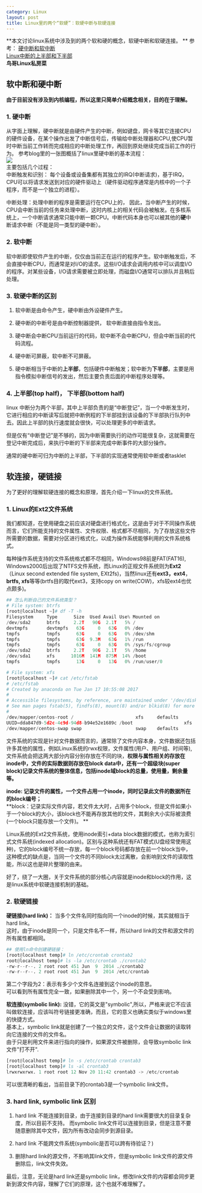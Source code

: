 ```yaml
---
category: Linux
layout: post
title: Linux里的两个“软硬”：软硬中断与软硬连接
---
```


**本文讨论linux系统中涉及到的两个软和硬的概念，软硬中断和软硬连接。 ** 
参考： [硬中断和软中断](http://blog.csdn.net/zhangskd/article/details/21992933)   
    [Linux中断的上半部和下半部](https://www.cnblogs.com/sky-heaven/p/5746730.html)   
**鸟哥Linux私房菜**
## 软中断和硬中断

**由于目前没有涉及到内核编程，所以这里只简单介绍概念相关，目的在于理解。**  
### 1. 硬中断

从字面上理解，硬中断就是由硬件产生的中断，例如键盘，网卡等其它连接CPU的硬件设备，在某个操作出发了中断信号后，传输给中断处理器和CPU,使CPU暂时中断当前工作转而完成相应的中断处理工作，再回到原处继续完成当前工作的行为。 参考blog里的一张图概括了linux里硬中断的基本流程：  
![](http://oon3ys1qt.bkt.clouddn.com/IRQ.png)  
主要包括几个过程：  
中断触发和识别：  每个设备或设备集都有其独立的IRQ(中断请求)，基于IRQ，CPU可以将请求发送到对应的硬件驱动上（硬件驱动程序通常是内核中的一个子程序，而不是一个独立的进程）。  

中断处理：处理中断的程序是需要运行在CPU上的， 因此，当中断产生的时候，CPU会中断当前的任务来处理中断，这时内核上的相关代码会被触发。在多核系统上，一个中断请求通常只能中断一颗CPU。中断代码本身也可以被其他的**硬**中断请求中断（不能是同一类型的硬中断）。  

### 2. 软中断

软中断即使软件产生的中断，仅仅由当前正在运行的程序产生。软中断触发后，不会直接中断CPU，而通常是对I/O的请求。这些I/O请求会调用内核中可以调度I/O的程序。对某些设备，I/O请求需要被立即处理，而磁盘I/O通常可以排队并且稍后处理。   

### 3. 软硬中断的区别

1. 软中断是由命令产生，硬中断由外设硬件产生。  

2. 硬中断的中断号是由中断控制器提供， 软中断直接由指令发出。  

3. 硬中断会中断CPU当前运行的代码，软中断不会中断CPU，但会中断当前的代码流程。

4. 硬中断可屏蔽，软中断不可屏蔽。  

5. 硬中断相当于中断的**上半部**，包括硬件中断触发；软中断为**下半部**，主要是用指令模拟中断信号的发出，然后主要负责后面的中断程序处理等。  

### 4. 上半部(top half)， 下半部(bottom half)

linux 中断分为两个半部，其中上半部负责的是“中断登记”，当一个中断发生时，它进行相应的中断读写后就把中断例程的下半部挂到该设备的下半部执行队列中去。因此上半部的执行速度就会很快，可以处理更多的中断请求。

但是仅有“中断登记”是不够的，因为中断需要执行的动作可能很复杂，这就需要在登记中断完成后，来执行中断的下半部来完成中断事件的大部分操作。

通常的硬中断可归为中断的上半部，下半部的实现通常使用软中断或者tasklet  

## 软连接，硬链接

为了更好的理解软硬连接的概念和原理，首先介绍一下linux的文件系统。
### 1. Linux的Ext2文件系统
我们都知道，在使用硬盘之前应该对硬盘进行格式化，这是由于对于不同操作系统而言，它们所能支持的文件属性、文件权限、格式都不尽相同，为了存放这些文件所需要的数据，需要对分区进行格式化，以成为操作系统能够利用的文件系统格式。  

每种操作系统支持的文件系统格式都不尽相同，Windows98前是FAT(FAT16), Windows2000后出现了NTFS文件系统，而Linux的正规文件系统则为**Ext2**（Linux second extended file system, EXt2fs)，当然linux还有**ext3，ext4**，**brtfs, xfs**等等(brtfs目的取代ext3，支持copy on write(COW)，xfs较ext4也优点颇多)。  
```python
## 怎么判断自己的文件系统类型？
# File system: btrfs
[root@localhost ~]# df -T -h
Filesystem     Type      Size  Used Avail Use% Mounted on
/dev/sda2      btrfs     2.2T   90G  2.1T   5% /
devtmpfs       devtmpfs   63G     0   63G   0% /dev
tmpfs          tmpfs      63G     0   63G   0% /dev/shm
tmpfs          tmpfs      63G  9.3M   63G   1% /run
tmpfs          tmpfs      63G     0   63G   0% /sys/fs/cgroup
/dev/sda2      btrfs     2.2T   90G  2.1T   5% /home
/dev/sda1      xfs      1016M  141M  875M  14% /boot
tmpfs          tmpfs      13G     0   13G   0% /run/user/0

# File system: xfs
[root@localhost ~]# cat /etc/fstab
# /etc/fstab
# Created by anaconda on Tue Jan 17 10:55:08 2017
#
# Accessible filesystems, by reference, are maintained under '/dev/disk'
# See man pages fstab(5), findfs(8), mount(8) and/or blkid(8) for more info
#
/dev/mapper/centos-root /                       xfs     defaults        0 0
UUID=dda847d9-5d2c-4c9d-94d8-b94e52e1689c /boot                   xfs     defaults        0 0
/dev/mapper/centos-swap swap                    swap    defaults        0 0

```

文件系统的实现是针对文件数据而言的，通常除了文件内容本身，文件数据还包括许多其他的属性，例如Linux系统的rwx权限，文件属性(用户、用户组、时间等),文件系统会把这两大部分内容分别存放在不同的块，**权限与属性相关的存放在inode中，文件的实际数据则存放在block data中，还有一个超级块(super block)记录文件系统的整体信息，包括inode域block的总量，使用量，剩余量等。**  

**inode: 记录文件的属性，一个文件占用一个inode，同时记录此文件的数据所在的block编号；**    
**block：记录实际文件内容，若文件太大时，占用多个block，但是文件如果小于一个block的大小，该block也不能再存放其他的文件，其剩余大小实际被浪费(一个block只能存放一个文件)。 ** 

Linux系统的Ext2文件系统，使用inode索引+data block数据的模式，也称为索引式文件系统(indexed allocation)。区别与这种系统还有FAT模式(U盘经常使用这种)，它的block编号不统一存放，每一个block号码都存放在前一个block当中，这种模式的缺点是，当同一个文件的不同block太过离散，会影响到文件的读取性能，所以这也是碎片整理的由来。

好了，绕了一大圈，关于文件系统的部分核心内容就是inode和block的作用，这是linux系统中软硬连接机制的基础。  

### 2. 软硬链接
**硬链接(hard link)：** 当多个文件名同时指向同一个inode的时候，其实就相当于hard link。   
这时，由于inode是同一个，只是文件名不一样，所以hard link的文件和源文件的所有属性都相同。
```python
## 使用ln命令创建硬链接：
[root@localhost temp]# ln /etc/crontab crontab2
root@localhost temp]# ls -la /etc/crontab ./crontab2 
-rw-r--r--. 2 root root 451 Jun  9  2014 ./crontab2
-rw-r--r--. 2 root root 451 Jun  9  2014 /etc/crontab
``` 
第二个字段为2：表示有多少个文件名连接到这个inode的意思。   
可以看到所有属性完全一致，如果删除其中一个，另一个不会受到影响。  

**软连接(symbolic link):** 没错，它的英文是"symbolic",所以，严格来说它不应该叫做软连接，应该叫符号链接更准确，而且，它的意义也确实类似于windows里的快捷方式。    
基本上，symbolic link就是创建了一个独立的文件，这个文件会让数据的读取转向它连接的文件的文件名。  
由于只是利用文件来进行指向的操作，如果源文件被删除，会导致symbolic link文件"打不开".
```python
[root@localhost temp]# ln -s /etc/crontab crontab3
[root@localhost temp]# ls -al crontab3
lrwxrwxrwx. 1 root root 12 Nov 20 11:42 crontab3 -> /etc/crontab
```
可以很清晰的看出，当前目录下的crontab3是一个symbolic link文件。

### 3. hard link, symbolic link 区别
1. hard link 不能连接到目录，由于连接到目录的hard link需要很大的目录复杂度，所以目前不支持。 而symbolic link文件可以连接到目录，但是注意不要随意删除其中文件，因为所有改动会同步到源目录。 

2. hard link 不能跨文件系统(symbolic是否可以跨有待验证？)

3. 删除hard link的源文件，不影响其link文件，但是symbolic link文件的源文件删除后，link文件失效。  

最后，注意，无论是hard link还是symbolic link，修改link文件的内容都会同步更新到源文件内容，理解了它们的原理，这个也就不难理解了。
